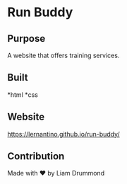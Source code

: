 # Run Buddy

## Purpose
A website that offers training services.

## Built  
*html
*css

## Website
https://lernantino.github.io/run-buddy/

## Contribution
Made with ❤️ by Liam Drummond
